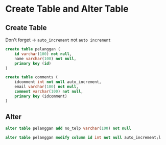 # Create Table and Alter Table

## Create Table

Don't forget -> `auto_increment` not `auto increment`

```sql
create table pelanggan (
	id varchar(100) not null,
	name varchar(100) not null,
	primary key (id)
)
```

```sql
create table comments (
	idcomment int not null auto_increment,
	email varchar(100) not null,
	comment varchar(100) not null,
	primary key (idcomment)
)
```

## Alter

```sql
alter table pelanggan add no_telp varchar(100) not null
```

```sql
alter table pelanggan modify column id int not null auto_increment;l
```
